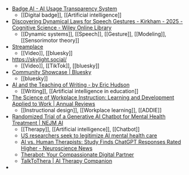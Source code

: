 - [Badge AI - AI Usage Transparency System](https://www.badgeai.org/)
	- [[Digital badge]], [[Artificial intelligence]]
- [Discovering Dynamical Laws for Speech Gestures - Kirkham - 2025 - Cognitive Science - Wiley Online Library](https://onlinelibrary.wiley.com/doi/full/10.1111/cogs.70064?campaign=woletoc)
	- [[Dynamic systems]], [[Speech]], [[Gesture]], [[Modeling]], [[Sensorimotor theory]]
- [Streamplace](https://stream.place/)
	- [[Video]], [[bluesky]]
- https://skylight.social/
	- [[Video]], [[TikTok]], [[bluesky]]
- [Community Showcase | Bluesky](https://docs.bsky.app/showcase)
	- [[bluesky]]
- [AI and the Teaching of Writing - by Eric Hudson](https://erichudson.substack.com/p/ai-and-the-teaching-of-writing?r=ws6d)
	- [[Writing]], [[Artificial intelligence in education]]
- [The Science of Workplace Instruction: Learning and Development Applied to Work | Annual Reviews](https://www.annualreviews.org/content/journals/10.1146/annurev-orgpsych-012420-060109)
	- [[Instructional design]], [[Workplace learning]], [[ADDIE]]
- [Randomized Trial of a Generative AI Chatbot for Mental Health Treatment | NEJM AI](https://ai.nejm.org/doi/abs/10.1056/AIoa2400802)
	- [[Therapy]], [[Artificial intelligence]], [[Chatbot]]
	- [US researchers seek to legitimize AI mental health care](https://tech.yahoo.com/ai/articles/us-researchers-seek-legitimize-ai-012851255.html)
	- [AI vs. Human Therapists: Study Finds ChatGPT Responses Rated Higher - Neuroscience News](https://neurosciencenews.com/ai-chatgpt-psychotherapy-28415/)
	- [Therabot: Your Compassionate Digital Partner](https://trytherabot.com/)
	- [TalkToThera | AI Therapy Companion](https://talktothera.com/)
-